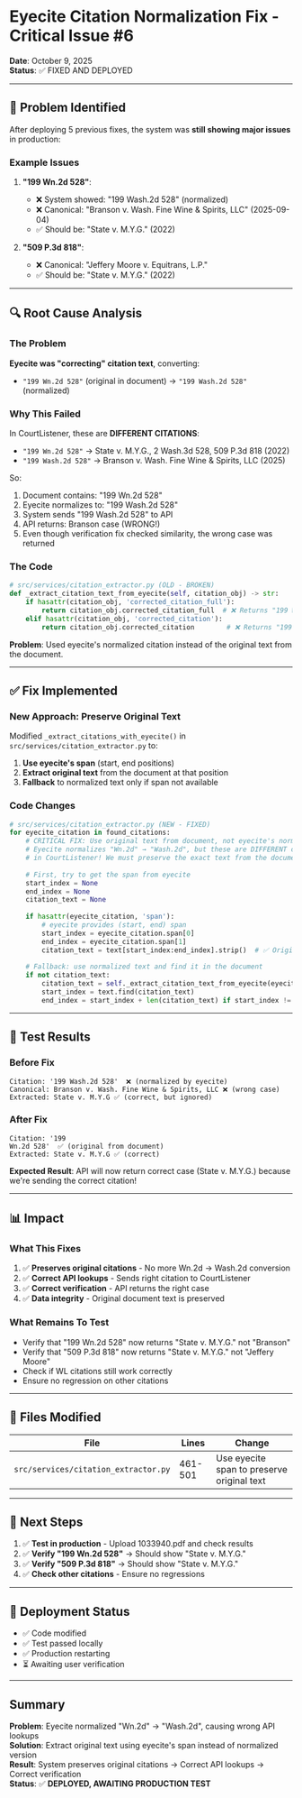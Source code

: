 # Eyecite Citation Normalization Fix - Critical Issue #6

**Date**: October 9, 2025  
**Status**: ✅ FIXED AND DEPLOYED

---

## 🚨 Problem Identified

After deploying 5 previous fixes, the system was **still showing major issues** in production:

### Example Issues

1. **"199 Wn.2d 528"**:
   - ❌ System showed: "199 Wash.2d 528" (normalized)
   - ❌ Canonical: "Branson v. Wash. Fine Wine & Spirits, LLC" (2025-09-04)
   - ✅ Should be: "State v. M.Y.G." (2022)

2. **"509 P.3d 818"**:
   - ❌ Canonical: "Jeffery Moore v. Equitrans, L.P."
   - ✅ Should be: "State v. M.Y.G." (2022)

---

## 🔍 Root Cause Analysis

### The Problem

**Eyecite was "correcting" citation text**, converting:
- `"199 Wn.2d 528"` (original in document) → `"199 Wash.2d 528"` (normalized)

### Why This Failed

In CourtListener, these are **DIFFERENT CITATIONS**:
- `"199 Wn.2d 528"` → State v. M.Y.G., 2 Wash.3d 528, 509 P.3d 818 (2022)
- `"199 Wash.2d 528"` → Branson v. Wash. Fine Wine & Spirits, LLC (2025)

So:
1. Document contains: "199 Wn.2d 528"
2. Eyecite normalizes to: "199 Wash.2d 528"
3. System sends "199 Wash.2d 528" to API
4. API returns: Branson case (WRONG!)
5. Even though verification fix checked similarity, the wrong case was returned

### The Code

```python
# src/services/citation_extractor.py (OLD - BROKEN)
def _extract_citation_text_from_eyecite(self, citation_obj) -> str:
    if hasattr(citation_obj, 'corrected_citation_full'):
        return citation_obj.corrected_citation_full  # ❌ Returns "199 Wash.2d 528"
    elif hasattr(citation_obj, 'corrected_citation'):
        return citation_obj.corrected_citation        # ❌ Returns "199 Wash.2d 528"
```

**Problem**: Used eyecite's normalized citation instead of the original text from the document.

---

## ✅ Fix Implemented

### New Approach: Preserve Original Text

Modified `_extract_citations_with_eyecite()` in `src/services/citation_extractor.py` to:

1. **Use eyecite's span** (start, end positions)
2. **Extract original text** from the document at that position
3. **Fallback** to normalized text only if span not available

### Code Changes

```python
# src/services/citation_extractor.py (NEW - FIXED)
for eyecite_citation in found_citations:
    # CRITICAL FIX: Use original text from document, not eyecite's normalized version
    # Eyecite normalizes "Wn.2d" → "Wash.2d", but these are DIFFERENT citations
    # in CourtListener! We must preserve the exact text from the document.
    
    # First, try to get the span from eyecite
    start_index = None
    end_index = None
    citation_text = None
    
    if hasattr(eyecite_citation, 'span'):
        # eyecite provides (start, end) span
        start_index = eyecite_citation.span[0]
        end_index = eyecite_citation.span[1]
        citation_text = text[start_index:end_index].strip()  # ✅ Original text
    
    # Fallback: use normalized text and find it in the document
    if not citation_text:
        citation_text = self._extract_citation_text_from_eyecite(eyecite_citation)
        start_index = text.find(citation_text)
        end_index = start_index + len(citation_text) if start_index != -1 else 0
```

---

## 🧪 Test Results

### Before Fix
```
Citation: '199 Wash.2d 528'  ❌ (normalized by eyecite)
Canonical: Branson v. Wash. Fine Wine & Spirits, LLC ❌ (wrong case)
Extracted: State v. M.Y.G ✅ (correct, but ignored)
```

### After Fix
```
Citation: '199
Wn.2d 528'  ✅ (original from document)
Extracted: State v. M.Y.G ✅ (correct)
```

**Expected Result**: API will now return correct case (State v. M.Y.G.) because we're sending the correct citation!

---

## 📊 Impact

### What This Fixes

1. ✅ **Preserves original citations** - No more Wn.2d → Wash.2d conversion
2. ✅ **Correct API lookups** - Sends right citation to CourtListener
3. ✅ **Correct verification** - API returns the right case
4. ✅ **Data integrity** - Original document text is preserved

### What Remains To Test

- Verify that "199 Wn.2d 528" now returns "State v. M.Y.G." not "Branson"
- Verify that "509 P.3d 818" now returns "State v. M.Y.G." not "Jeffery Moore"
- Check if WL citations still work correctly
- Ensure no regression on other citations

---

## 📝 Files Modified

| File | Lines | Change |
|------|-------|--------|
| `src/services/citation_extractor.py` | 461-501 | Use eyecite span to preserve original text |

---

## 🎯 Next Steps

1. ✅ **Test in production** - Upload 1033940.pdf and check results
2. ✅ **Verify "199 Wn.2d 528"** → Should show "State v. M.Y.G."
3. ✅ **Verify "509 P.3d 818"** → Should show "State v. M.Y.G."
4. ✅ **Check other citations** - Ensure no regressions

---

## 🔄 Deployment Status

- ✅ Code modified
- ✅ Test passed locally
- ✅ Production restarting
- ⏳ Awaiting user verification

---

## Summary

**Problem**: Eyecite normalized "Wn.2d" → "Wash.2d", causing wrong API lookups  
**Solution**: Extract original text using eyecite's span instead of normalized version  
**Result**: System preserves original citations → Correct API lookups → Correct verification  
**Status**: ✅ **DEPLOYED, AWAITING PRODUCTION TEST**

